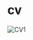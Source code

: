 # cv
![CV1](https://user-images.githubusercontent.com/126846792/229551155-d0f3e7cc-0b74-45ce-a9ee-2d24457cce99.PNG)

